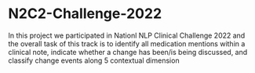 # N2C2-Challenge-2022
In this project we participated in Nationl NLP Clinical Challenge 2022 and the overall task of this track is to identify all medication mentions within a clinical note, indicate whether a change has been/is being discussed, and classify change events along 5 contextual dimension

